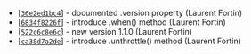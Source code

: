 * [[`36e2ed1bc4`](https://github.com/lfortin/os-monitor/commit/36e2ed1bc4)] - documented .version property (Laurent Fortin)
* [[`6834f8226f`](https://github.com/lfortin/os-monitor/commit/6834f8226f)] - introduce .when() method (Laurent Fortin)
* [[`522c6c8e6c`](https://github.com/lfortin/os-monitor/commit/522c6c8e6c)] - new version 1.1.0 (Laurent Fortin)
* [[`ca38d7a2de`](https://github.com/lfortin/os-monitor/commit/ca38d7a2de)] - introduce .unthrottle() method (Laurent Fortin)

